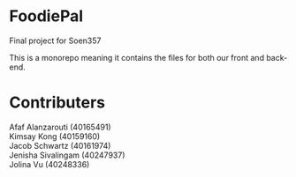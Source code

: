 # FoodiePal

Final project for Soen357

This is a monorepo meaning it contains the files for both our front and back-end.

# Contributers

Afaf Alanzarouti (40165491) <br>
Kimsay Kong (40159160) <br>
Jacob Schwartz (40161974) <br>
Jenisha Sivalingam (40247937) <br>
Jolina Vu (40248336)

